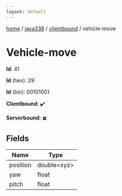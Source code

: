 ```yaml
---
layout: default
---
```


[home](/)  /  [java338](/protocol/java338)  /  [clientbound](/protocol/java338/clientbound)  /  vehicle-move

# Vehicle-move

**Id**: 41

**Id** (hex): 29

**Id** (bin): 00101001

**Clientbound**: ✔️

**Serverbound**: ✖️

## Fields

Name | Type
---|---
position | double&lt;xyz&gt;
yaw | float
pitch | float

